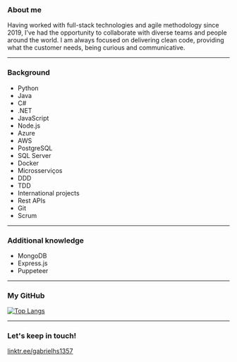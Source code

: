### About me

Having worked with full-stack technologies and agile methodology since 2019, I’ve had the opportunity to collaborate with diverse teams and people around the world. I am always focused on delivering clean code, providing what the customer needs, being curious and communicative.

<hr>

### Background

- Python
- Java
- C#
- .NET
- JavaScript
- Node.js
- Azure
- AWS
- PostgreSQL
- SQL Server
- Docker
- Microsserviços
- DDD
- TDD
- International projects
- Rest APIs
- Git
- Scrum

<hr>

### Additional knowledge

- MongoDB
- Express.js
- Puppeteer

<hr>

### My GitHub

[![Top Langs](https://github-readme-stats.vercel.app/api/top-langs/?username=gabrielhs1357)](https://github.com/anuraghazra/github-readme-stats)

<hr>

### Let's keep in touch!

[linktr.ee/gabrielhs1357](https://linktr.ee/gabrielhs1357)
